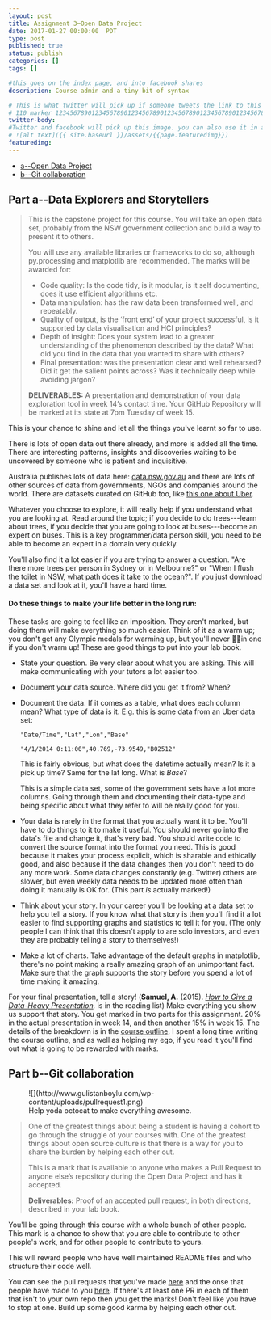 ```yaml
---
layout: post
title: Assignment 3–Open Data Project
date: 2017-01-27 00:00:00  PDT
type: post
published: true
status: publish
categories: []
tags: []

#this goes on the index page, and into facebook shares
description: Course admin and a tiny bit of syntax

# This is what twitter will pick up if someone tweets the link to this page
# 110 marker 1234567890123456789012345678901234567890123456789012345678901234567890123456789012345678901234567890123456789
twitter-body:
#Twitter and facebook will pick up this image. you can also use it in a post with:
# ![alt text]({{ site.baseurl }}/assets/{{page.featuredimg}})
featuredimg:
---
```

<style>
.maybe-columns {
    column-width: 20em;
}
</style>

* [a--Open Data Project](#part-adata-explorers-and-storytellers)
* [b--Git collaboration](#part-bgit-collaboration)


## Part a--Data Explorers and Storytellers

> This is the capstone project for this course. You will take an open data set, probably from the NSW government collection and build a way to present it to others.
>
> You will use any available libraries or frameworks to do so, although py.processing and matplotlib are recommended. The marks will be awarded for:
>
> * Code quality: Is the code tidy, is it modular, is it self documenting, does it use efficient algorithms etc.
> * Data manipulation: has the raw data been transformed well, and repeatably.
> * Quality of output, is the ‘front end’ of your project successful, is it supported by data visualisation and HCI principles?
> * Depth of insight: Does your system lead to a greater understanding of the phenomenon described by the data? What did you find in the data that you wanted to share with others?
> * Final presentation: was the presentation clear and well rehearsed? Did it get the salient points across? Was it technically deep while avoiding jargon?
>
> **DELIVERABLES:** A presentation and demonstration of your data exploration tool in week 14’s contact time. Your GitHub Repository will be marked at its state at 7pm Tuesday of week 15.


This is your chance to shine and let all the things you've learnt so far to use.

There is lots of open data out there already, and more is added all the time. There are interesting patterns, insights and discoveries waiting to be uncovered by someone who is patient and inquisitive.

Australia publishes lots of data here: [data.nsw.gov.au](http://data.nsw.gov.au/) and there are lots of other sources of data from governments, NGOs and companies around the world. There are datasets curated on GitHub too, like [this one about Uber](https://github.com/fivethirtyeight/uber-tlc-foil-response).

Whatever you choose to explore, it will really help if you understand what you are looking at. Read around the topic; if you decide to do trees---learn about trees, if you decide that you are going to look at buses---become an expert on buses. This is a key programmer/data person skill, you need to be able to become an expert in a domain very quickly.

You'll also find it a lot easier if you are trying to answer a question. "Are there more trees per person in Sydney or in Melbourne?" or "When I flush the toilet in NSW, what path does it take to the ocean?". If you just download a data set and look at it, you'll have a hard time.

#### Do these things to make your life better in the long run:

These tasks are going to feel like an imposition. They aren't marked, but doing them will make everything so much easier. Think of it as a warm up; you don't get any Olympic medals for warming up, but you'll never &#127941;&#127941;in one if you don't warm up! These are good things to put into your lab book.

* State your question. Be very clear about what you are asking. This will make communicating with your tutors a lot easier too.
* Document your data source. Where did you get it from? When?
* Document the data. If it comes as a table, what does each column mean? What type of data is it. E.g. this is some data from an Uber data set:

    `"Date/Time","Lat","Lon","Base"`

    `"4/1/2014 0:11:00",40.769,-73.9549,"B02512"`

    This is fairly obvious, but what does the datetime actually mean? Is it a pick up time? Same for the lat long. What is _Base_?

    This is a simple data set, some of the government sets have a lot more columns. Going through them and documenting their data-type and being specific about what they refer to will be really good for you.
* Your data is rarely in the format that you actually want it to be. You'll have to do things to it to make it useful. You should never go into the data's file and change it, that's very bad. You should write code to convert the source format into the format you need. This is good because it makes your process explicit, which is sharable and ethically good, and also because if the data changes then you don't need to do any more work. Some data changes constantly (e.g. Twitter) others are slower, but even weekly data needs to be updated more often than doing it manually is OK for. (This part _is_ actually marked!)
* Think about your story. In your career you'll be looking at a data set to help you tell a story. If you know what that story is then you'll find it a lot easier to find supporting graphs and statistics to tell it for you. (The only people I can think that this doesn't apply to are solo investors, and even they are probably telling a story to themselves!)
* Make a lot of charts. Take advantage of the default graphs in matplotlib, there's no point making a really amazing graph of an unimportant fact. Make sure that the graph supports the story before you spend a lot of time making it amazing.

For your final presentation, tell a story! (**Samuel, A.** (2015). _[How to Give a Data-Heavy Presentation](https://hbr.org/2015/10/how-to-give-a-data-heavy-presentation)._ is in the reading list) Make everything you show us support that story.  You get marked in two parts for this assignment. 20% in the actual presentation in week 14, and then another 15% in week 15. The details of the breakdown is in the [course outline](https://notionparallax.co.uk/CODE1161/2017-01-25-1161-outline#Assignment-3a-Open-Data-Project). I spent a long time writing the course outline, and as well as helping my ego, if you read it you'll find out what is going to be rewarded with marks.

## Part b--Git collaboration

<figure class="half-width right">
![](http://www.gulistanboylu.com/wp-content/uploads/pullrequest1.png)
<figcaption>
Help yoda octocat to make everything awesome.
</figcaption>
</figure>

> One of the greatest things about being a student is having a cohort to go through the struggle of your courses with. One of the greatest things about open source culture is that there is a way for you to share the burden by helping each other out.
>
> This is a mark that is available to anyone who makes a Pull Request to anyone else&rsquo;s repository during the Open Data Project and has it accepted.
>
> **Deliverables:** Proof of an accepted pull request, in both directions, described in your lab book.

You'll be going through this course with a whole bunch of other people. This mark is a chance to show that you are able to contribute to other people's work, and for other people to contribute to yours.

This will reward people who have well maintained README files and who structure their code well.

You can see the pull requests that you've made [here](https://github.com/pulls) and the onse that people have made to you [here](https://github.com/pulls/review-requested). If there's at least one PR in each of them that isn't to your own repo then you get the marks! Don't feel like you have to stop at one. Build up some good karma by helping each other out.
